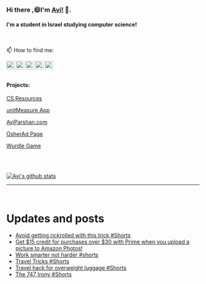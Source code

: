 
<!--
**avipars/avipars** is a ✨ _special_ ✨ repository because its `README.md` (this file) appears on your GitHub profile.

Here are some ideas to get you started:

- 🔭 I’m currently working on ...
- 🌱 I’m currently learning ...
- 👯 I’m looking to collaborate on ...
- 🤔 I’m looking for help with ...
- 💬 Ask me about ...

- 😄 Pronouns: ...
- ⚡ Fun fact: ...
-->

### Hi there ,😄I'm [Avi!](https://www.aviparshan.com/?utm_source=ghb) 👋.  
#### I'm a student in Israel studying computer science!
<br/>

📫 How to find me:

<a href="https://twitter.com/aviinfinity"  target="_blank">
  <img align="left" alt="Twitter" width="22px" src="https://cdn.jsdelivr.net/npm/simple-icons@v3/icons/twitter.svg" />
</a>
<a href="https://www.linkedin.com/in/aviparshan/" target="_blank">
  <img align="left" alt="Linkedin" width="22px" src="https://cdn.jsdelivr.net/npm/simple-icons@v3/icons/linkedin.svg" />
</a>
<a href="https://www.instagram.com/aviparshan/"  target="_blank">
  <img align="left" alt="Instagram" width="22px" src="https://cdn.jsdelivr.net/npm/simple-icons@v3/icons/instagram.svg" />
</a>

<a href="https://stackoverflow.com/users/4276951/a-p"  target="_blank">
  <img align="left" alt="Stack Overflow" width="22px" src="https://cdn.jsdelivr.net/npm/simple-icons@v3/icons/stackoverflow.svg" />
</a>

<a href="https://www.youtube.com/channel/UCYzocrbgFApPAGhq7PAw9Gw"  target="_blank">
  <img align="left" alt="YouTube" width="22px" src="https://cdn.jsdelivr.net/npm/simple-icons@v3/icons/youtube.svg" />
</a>

<br />

<br />



#### Projects:

[CS Resources](https://cs.aviparshan.com/?utm_source=ghb)

[unitMeasure App](https://www.unitmeasure.xyz/?utm_source=ghb)

[AviParshan.com](https://www.aviparshan.com/?utm_source=ghb)

[OsherAd Page](https://aviparshan.com/OsherAd/?utm_source=ghb)

[Wurdle Game](https://avipars.github.io/WordleOSS/?utm_source=ghb)

<br /> 


<br />

[![Avi's github stats](https://github-readme-stats.vercel.app/api?username=avipars)](https://github.com/anuraghazra/github-readme-stats)


*************

<br />

# Updates and posts
<!-- BLOG-POST-LIST:START -->
- [Avoid getting rickrolled with this trick #Shorts](https://www.youtube.com/watch?v=VGRX97kTfjY)
- [Get $15 credit for purchases over $30 with Prime when you upload a picture to Amazon Photos!](http://sales.aviparshan.com/2022/10/get-15-credit-for-purchases-over-30.html)
- [Work smarter not harder #shorts](https://www.youtube.com/watch?v=YyZuG41E7_I)
- [Travel Tricks #Shorts](https://www.youtube.com/watch?v=migwdvixvS4)
- [Travel hack for overweight luggage #Shorts](https://www.youtube.com/watch?v=a30wf2JckhU)
- [The 747 Irony #Shorts](https://www.youtube.com/watch?v=5VbaH4Vxcws)
<!-- BLOG-POST-LIST:END -->

